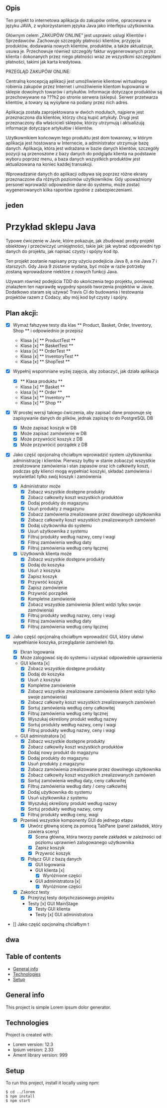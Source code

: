 ## Opis
Ten projekt to internetowa aplikacja do zakupów online, opracowana w języku JAVA, z wykorzystaniem języka Java jako interfejsu użytkownika.

Głównym celem „ZAKUPÓW ONLINE” jest usprawic uslugi Klientów i Sprzedawców. Zachowuje szczegóły płatności klientów, przyjęcia produktów, dodawania nowych klientów, produktów, a także aktualizuje, usuwa je. Przechowuje również szczegóły faktur wygenerowanych przez klienta i dokonanych przez niego płatności wraz ze wszystkimi szczegółami płatności, takimi jak karta kredytowa.

PRZEGLĄD ZAKUPÓW ONLINE:

Centralną koncepcją aplikacji jest umożliwienie klientowi wirtualnego robienia zakupów przez Internet i umożliwienie klientom kupowania w sklepie dowolnych towarów i artykułów. Informacje dotyczące produktów są przechowywane na ???h2 po stronie serwera (sklepu). Serwer przetwarza klientów, a towary są wysyłane na podany przez nich adres.

Aplikacja została zaprojektowana w dwóch modułach, najpierw jest przeznaczona dla klientów, którzy chcą kupić artykuły. Drugi jest przeznaczony dla właścicieli sklepów, którzy utrzymują i aktualizują informacje dotyczące artykułów i klientów.

Użytkownikiem końcowym tego produktu jest dom towarowy, w którym aplikacja jest hostowana w Internecie, a administrator utrzymuje bazę danych. Aplikacja, która jest wdrażana w bazie danych klientów, szczegóły pozycji są przenoszone z bazy danych do podglądu klienta na podstawie wyboru poprzez menu, a baza danych wszystkich produktów jest aktualizowana na koniec każdej transakcji.

Wprowadzanie danych do aplikacji odbywa się poprzez różne ekrany przeznaczone dla różnych poziomów użytkowników. Gdy upoważniony personel wprowadzi odpowiednie dane do systemu, może zostać wygenerowanych kilka raportów zgodnie z zabezpieczeniami.

## jeden

# Przykład sklepu Java
Typowe ćwiczenie w Javie, które pokazuje, jak zbudować prosty projekt obiektowy i przećwiczyć umiejętności, takie jak: jak wybrać odpowiedni typ danych do projektu, jak napisać czysty i spójny kod itp.

Ten projekt zostanie napisany przy użyciu podejścia Java 8, a nie Java 7 i starszych. Gdy Java 9 zostanie wydana, być może w razie potrzeby zostaną wprowadzone niektóre z nowych funkcji Java.

Używam również podejścia TDD do ukończenia tego projektu, ponieważ znalazłem ten naprawdę wygodny sposób tworzenia projektów w Javie. Dodatkowo staram się używać Travis CI do budowania i testowania projektów razem z Codacy, aby mój kod był czysty i spójny.
## Plan akcji:
  - [x] Wymaż fałszywe testy dla klas ** Product, Basket, Order, Inventory, Shop ** i odpowiednio je przepisz
      - Klasa [x] ** ProductTest **
      - Klasa [x] ** BasketTest **
      - klasa [x] ** OrderTest **
      - Klasa [x] ** InventoryTest **
      - Klasa [x] ** ShopTest **
      
  - [x] Wypełnij wspomniane wyżej zajęcia, aby zobaczyć, jak działa aplikacja
      - [x] ** Klasa produktu **
      - Klasa [x] ** Basket **
      - klasa [x] ** Order **
      - Klasa [x] ** Inventory **
      - Klasa [x] ** Shop **
      
  - [x] W prostej wersji takiego ćwiczenia, aby zapisać dane proponuje się zapisywanie danych do plików, jednak zapiszę to do PostgreSQL DB
      - [x] Może zapisać koszyk w DB
      - [x] Może zapisać zamówienie w DB
      - [x] Może przywrócić koszyk z DB
      - [x] Może przywrócić porządek z DB
      
  - [x] Jako część opcjonalną chciałbym wprowadzić system użytkownika: administrację i klientów. Pierwszy byłby w stanie zobaczyć wszystkie zrealizowane zamówienia i stan zapasów oraz ich całkowity koszt, podczas gdy klienci mogą wypełniać koszyki, składać zamówienia i wyświetlać tylko swój koszyk i zamówienia
      - [x] Administrator może
          - [x] Zobacz wszystkie dostępne produkty
          - [x] Zobacz całkowity koszt wszystkich produktów
          - [x] Dodaj produkty do magazynu
          - [x] Usuń produkty z magazynu
          - [x] Zobacz zamówienia zrealizowane przez dowolnego użytkownika
          - [x] Zobacz całkowity koszt wszystkich zrealizowanych zamówień
          - [x] Dodaj użytkownika do systemu
          - [x] Usuń użytkownika z systemu
          - [x] Filtruj produkty według nazwy, ceny i wagi
          - [x] Filtruj zamówienia według daty
          - [x] Filtruj zamówienia według ceny łącznej
      - [x] Użytkownik klienta może
          - [x] Zobacz wszystkie dostępne produkty
          - [x] Dodaj do koszyka
          - [x] Usuń z koszyka
          - [x] Zapisz koszyk
          - [x] Przywróć koszyk
          - [x] Zapisz zamówienie
          - [x] Przywróć porządek
          - [x] Kompletne zamówienie
          - [x] Zobacz wszystkie zamówienia (klient widzi tylko swoje zamówienia)
          - [x] Filtruj produkty według nazwy, ceny i wagi
          - [x] Filtruj zamówienia według daty
          - [x] Filtruj zamówienia według ceny łącznej
      
  - [x] Jako część opcjonalną chciałbym wprowadzić GUI, który ułatwi wypełnianie koszyka, przeglądanie zamówień itp.
      - [x] Ekran logowania
      - [x] Może zalogować się do systemu i uzyskać odpowiednie uprawnienia
      - GUI klienta [x]
          - [x] Zobacz wszystkie dostępne produkty
          - [x] Dodaj do koszyka
          - [x] Usuń z koszyka
          - [x] Kompletne zamówienie
          - [x] Zobacz wszystkie zrealizowane zamówienia (klient widzi tylko swoje zamówienia)
          - [x] Zobacz całkowity koszt wszystkich zrealizowanych zamówień
          - [x] Sortuj zamówienia według ceny całkowitej
          - [x] Filtruj zamówienia według ceny łącznej
          - [x] Wyszukaj określony produkt według nazwy
          - [x] Sortuj produkty według nazwy, ceny i wagi
          - [x] Filtruj produkty według nazwy, ceny i wagi
      - GUI administratora [x]
          - [x] Zobacz wszystkie dostępne produkty
          - [x] Zobacz całkowity koszt wszystkich produktów
          - [x] Dodaj nowy produkt do magazynu
          - [x] Dodaj produkty do magazynu
          - [x] Usuń produkty z magazynu
          - [x] Zobacz zamówienia zrealizowane przez dowolnego użytkownika
          - [x] Zobacz całkowity koszt wszystkich zrealizowanych zamówień
          - [x] Sortuj zamówienia według daty, ceny całkowitej
          - [x] Filtruj zamówienia według daty / ceny całkowitej
          - [x] Dodaj użytkownika do systemu
          - [x] Usuń użytkownika z systemu
          - [x] Wyszukaj określony produkt według nazwy
          - [x] Sortuj produkty według nazwy, ceny
          - [x] Filtruj produkty według ceny, wagi
      - [x] Przenieś wszystkie komponenty GUI do jednego etapu
          - [x] Utwórz główną scenę za pomocą TabPane (panel zakładek, który zawiera sceny)
              - [x] Scena główna, która tworzy panele zakładek w zależności od poziomu uprawnień zalogowanego użytkownika
              - [x] Zapisz koszyk
              - [x] Przywróć koszyk
          - [x] Połącz GUI z bazą danych
              - [x] GUI logowania
              - GUI klienta [x]
                  - [x] Wyróżnione części
              - GUI administratora [x]
                  - [x] Wyróżnione części
                  
      - [x] Zakończ testy
          - [x] Przejrzyj testy dotychczasowego projektu
          - Testy [x] GUI MainStage
              - [x] Testy GUI klienta
              - Testy [x] GUI administratora
              
  - [] Jako część opcjonalną chciałbym t

## dwa


## Table of contents
* [General info](#general-info)
* [Technologies](#technologies)
* [Setup](#setup)

## General info
This project is simple Lorem ipsum dolor generator.
	
## Technologies
Project is created with:
* Lorem version: 12.3
* Ipsum version: 2.33
* Ament library version: 999
	
## Setup
To run this project, install it locally using npm:

```
$ cd ../lorem
$ npm install
$ npm start

